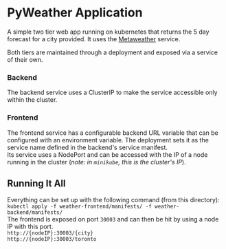 # PyWeather Application
A simple two tier web app running on kubernetes that returns the 5 day forecast for a city provided. It uses the [Metaweather](https://www.metaweather.com/) service.

Both tiers are maintained through a deployment and exposed via a service of their own.

### Backend
The backend service uses a ClusterIP to make the service accessible only within the cluster.

### Frontend
The frontend service has a configurable backend URL variable that can be configured with an environment variable. The deployment sets it as the service name defined in the backend's service manifest.  
Its service uses a NodePort and can be accessed with the IP of a node running in the cluster (*note: in `minikube`, this is the cluster's IP*).

## Running It All
Everything can be set up with the following command (from this directory):  
`kubectl apply -f weather-frontend/manifests/ -f weather-backend/manifests/`  
The frontend is exposed on port `30003` and can then be hit by using a node IP with this port.  
`http://{nodeIP}:30003/{city}`  
`http://{nodeIP}:30003/toronto`